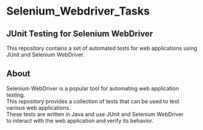 # Selenium_Webdriver_Tasks

## JUnit Testing for Selenium WebDriver
This repository contains a set of automated tests for web applications using JUnit and Selenium WebDriver.

## About
Selenium WebDriver is a popular tool for automating web application testing. <br>
This repository provides a collection of tests that can be used to test various web applications. <br>
These tests are written in Java and use JUnit and Selenium WebDriver  <br>
to interact with the web application and verify its behavior. <br>
